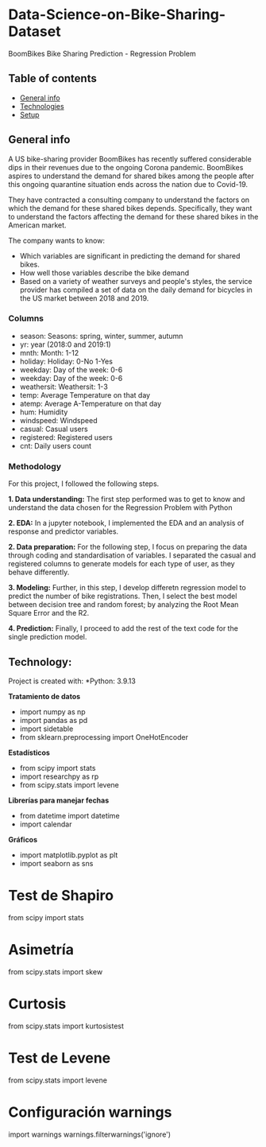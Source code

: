 # Data-Science-on-Bike-Sharing-Dataset
BoomBikes Bike Sharing Prediction - Regression Problem

## Table of contents
* [General info](#general-info)
* [Technologies](#technologies)
* [Setup](#setup)

## General info

A US bike-sharing provider BoomBikes has recently suffered considerable dips in their revenues due to the ongoing Corona pandemic.  BoomBikes aspires to understand the demand for shared bikes among the people after this ongoing quarantine situation ends across the nation due to Covid-19. 

They have contracted a consulting company to understand the factors on which the demand for these shared bikes depends. Specifically, they want to understand the factors affecting the demand for these shared bikes in the American market. 

The company wants to know:

- Which variables are significant in predicting the demand for shared bikes.
- How well those variables describe the bike demand
- Based on a variety of weather surveys and people's styles, the service provider has compiled a set of data on the daily demand for bicycles in the US market between 2018 and 2019.

### Columns

- season: Seasons: spring, winter, summer, autumn
- yr: year (2018:0 and 2019:1)
- mnth: Month: 1-12
- holiday: Holiday: 0-No 1-Yes
- weekday: Day of the week: 0-6
- weekday: Day of the week: 0-6
- weathersit: Weathersit: 1-3
- temp: Average Temperature on that day
- atemp: Average A-Temperature on that day
- hum: Humidity
- windspeed: Windspeed
- casual: Casual users
- registered: Registered users
- cnt: Daily users count

### Methodology

For this project, I followed the following steps.

**1. Data understanding:**
The first step performed was to get to know and understand the data chosen for the Regression Problem with Python

**2. EDA:**
In a jupyter notebook, I implemented the EDA and an analysis of response and predictor variables.

**2. Data preparation:**
For the following step, I focus on preparing the data through coding and standardisation of variables. I separated the casual and registered columns to generate models for each type of user, as they behave differently.

**3. Modeling:**
Further, in this step, I develop differetn regression model to predict the number of bike registrations. Then, I select the best model between decision tree and random forest; by analyzing the Root Mean Square Error and the R2.

**4. Prediction:**
Finally, I proceed to add the rest of the text code for the single prediction model.

## Technology:
Project is created with:
*Python: 3.9.13

**Tratamiento de datos**
- import numpy as np
- import pandas as pd
- import sidetable
- from sklearn.preprocessing import OneHotEncoder

**Estadísticos**
- from scipy import stats
- import researchpy as rp
- from scipy.stats import levene

**Librerías para manejar fechas**
- from datetime import datetime
- import calendar

**Gráficos**
- import matplotlib.pyplot as plt
- import seaborn as sns

Test de Shapiro
==============================================================================
from scipy import stats

Asimetría
==============================================================================
from scipy.stats import skew

Curtosis
==============================================================================
from scipy.stats import kurtosistest

Test de Levene
==============================================================================
from scipy.stats import levene

Configuración warnings
==============================================================================
import warnings
warnings.filterwarnings('ignore')

